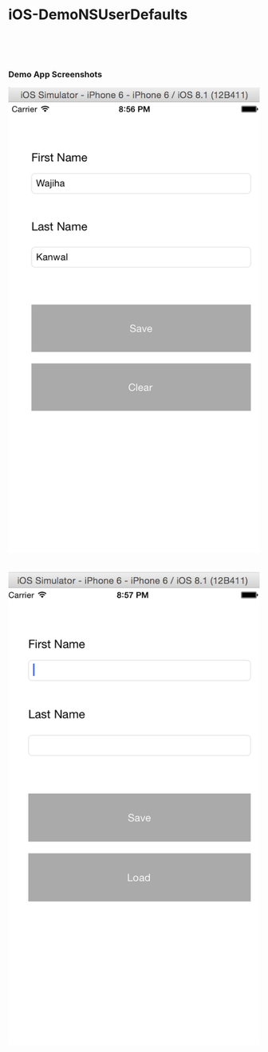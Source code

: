 # iOS-DemoNSUserDefaults

<br>
<br>
<br>


<h3>Demo App Screenshots</h3>

![My image](https://github.com/Wajiha-Kanwal/iOS-DemoNSUserDefaults/blob/master/Screenshots/ScreenShot2.png)
<br>
<br>
<br>
![My image](https://github.com/Wajiha-Kanwal/iOS-DemoNSUserDefaults/blob/master/Screenshots/ScreenShot3.png)
